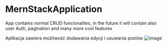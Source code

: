 # MernStackApplication

App contains normal CRUD funcionalites, in the future it will contain also user Auth, pagination and many more cool features

Aplikacja zawiera możliwość dodawania edycji i usuwania postów ![image](https://user-images.githubusercontent.com/93586648/159053946-13b75019-7cbd-4861-9abd-ef6fe0296341.png)
